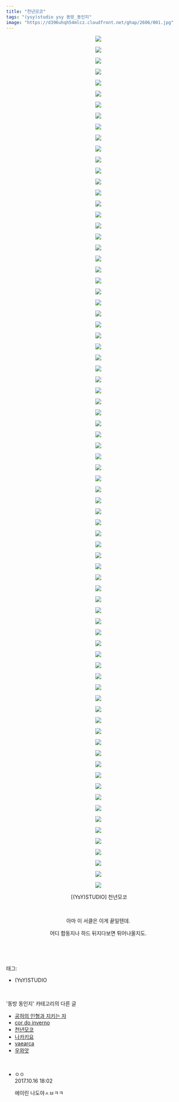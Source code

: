 ```yaml
---
title: "천년모코"
tags: "(ysy)studio ysy 동방_동인지"
image: "https://d396uhqh54mlcz.cloudfront.net/ghap/2606/001.jpg"
---
```

<div class="article">
<p style="text-align: center; clear: none; float: none;"><img src="{{ site.imgserver7 }}/ghap/2606/001.jpg"/></p>
<p style="text-align: center; clear: none; float: none;"><img src="{{ site.imgserver7 }}/ghap/2606/002.jpg"/></p>
<p style="text-align: center; clear: none; float: none;"><img src="{{ site.imgserver7 }}/ghap/2606/003.jpg"/></p>
<p style="text-align: center; clear: none; float: none;"><img src="{{ site.imgserver7 }}/ghap/2606/004.jpg"/></p>
<p style="text-align: center; clear: none; float: none;"><img src="{{ site.imgserver7 }}/ghap/2606/005.jpg"/></p>
<p style="text-align: center; clear: none; float: none;"><img src="{{ site.imgserver7 }}/ghap/2606/006.jpg"/></p>
<p style="text-align: center; clear: none; float: none;"><img src="{{ site.imgserver7 }}/ghap/2606/007.jpg"/></p>
<p style="text-align: center; clear: none; float: none;"><img src="{{ site.imgserver7 }}/ghap/2606/008.jpg"/></p>
<p style="text-align: center; clear: none; float: none;"><img src="{{ site.imgserver7 }}/ghap/2606/009.jpg"/></p>
<p style="text-align: center; clear: none; float: none;"><img src="{{ site.imgserver7 }}/ghap/2606/010.jpg"/></p>
<p style="text-align: center; clear: none; float: none;"><img src="{{ site.imgserver7 }}/ghap/2606/011.jpg"/></p>
<p style="text-align: center; clear: none; float: none;"><img src="{{ site.imgserver7 }}/ghap/2606/012.jpg"/></p>
<p style="text-align: center; clear: none; float: none;"><img src="{{ site.imgserver7 }}/ghap/2606/013.jpg"/></p>
<p style="text-align: center; clear: none; float: none;"><img src="{{ site.imgserver7 }}/ghap/2606/014.jpg"/></p>
<p style="text-align: center; clear: none; float: none;"><img src="{{ site.imgserver7 }}/ghap/2606/015.jpg"/></p>
<p style="text-align: center; clear: none; float: none;"><img src="{{ site.imgserver7 }}/ghap/2606/016.jpg"/></p>
<p style="text-align: center; clear: none; float: none;"><img src="{{ site.imgserver7 }}/ghap/2606/017.jpg"/></p>
<p style="text-align: center; clear: none; float: none;"><img src="{{ site.imgserver7 }}/ghap/2606/018.jpg"/></p>
<p style="text-align: center; clear: none; float: none;"><img src="{{ site.imgserver7 }}/ghap/2606/019.jpg"/></p>
<p style="text-align: center; clear: none; float: none;"><img src="{{ site.imgserver7 }}/ghap/2606/020.jpg"/></p>
<p style="text-align: center; clear: none; float: none;"><img src="{{ site.imgserver7 }}/ghap/2606/021.jpg"/></p>
<p style="text-align: center; clear: none; float: none;"><img src="{{ site.imgserver7 }}/ghap/2606/022.jpg"/></p>
<p style="text-align: center; clear: none; float: none;"><img src="{{ site.imgserver7 }}/ghap/2606/023.jpg"/></p>
<p style="text-align: center; clear: none; float: none;"><img src="{{ site.imgserver7 }}/ghap/2606/024.jpg"/></p>
<p style="text-align: center; clear: none; float: none;"><img src="{{ site.imgserver7 }}/ghap/2606/025.jpg"/></p>
<p style="text-align: center; clear: none; float: none;"><img src="{{ site.imgserver7 }}/ghap/2606/026.jpg"/></p>
<p style="text-align: center; clear: none; float: none;"><img src="{{ site.imgserver7 }}/ghap/2606/027.jpg"/></p>
<p style="text-align: center; clear: none; float: none;"><img src="{{ site.imgserver7 }}/ghap/2606/028.jpg"/></p>
<p style="text-align: center; clear: none; float: none;"><img src="{{ site.imgserver7 }}/ghap/2606/029.jpg"/></p>
<p style="text-align: center; clear: none; float: none;"><img src="{{ site.imgserver7 }}/ghap/2606/030.jpg"/></p>
<p style="text-align: center; clear: none; float: none;"><img src="{{ site.imgserver7 }}/ghap/2606/031.jpg"/></p>
<p style="text-align: center; clear: none; float: none;"><img src="{{ site.imgserver7 }}/ghap/2606/032.jpg"/></p>
<p style="text-align: center; clear: none; float: none;"><img src="{{ site.imgserver7 }}/ghap/2606/033.jpg"/></p>
<p style="text-align: center; clear: none; float: none;"><img src="{{ site.imgserver7 }}/ghap/2606/034.jpg"/></p>
<p style="text-align: center; clear: none; float: none;"><img src="{{ site.imgserver7 }}/ghap/2606/035.jpg"/></p>
<p style="text-align: center; clear: none; float: none;"><img src="{{ site.imgserver7 }}/ghap/2606/036.jpg"/></p>
<p style="text-align: center; clear: none; float: none;"><img src="{{ site.imgserver7 }}/ghap/2606/037.jpg"/></p>
<p style="text-align: center; clear: none; float: none;"><img src="{{ site.imgserver7 }}/ghap/2606/038.jpg"/></p>
<p style="text-align: center; clear: none; float: none;"><img src="{{ site.imgserver7 }}/ghap/2606/039.jpg"/></p>
<p style="text-align: center; clear: none; float: none;"><img src="{{ site.imgserver7 }}/ghap/2606/040.jpg"/></p>
<p style="text-align: center; clear: none; float: none;"><img src="{{ site.imgserver7 }}/ghap/2606/041.jpg"/></p>
<p style="text-align: center; clear: none; float: none;"><img src="{{ site.imgserver7 }}/ghap/2606/042.jpg"/></p>
<p style="text-align: center; clear: none; float: none;"><img src="{{ site.imgserver7 }}/ghap/2606/043.jpg"/></p>
<p style="text-align: center; clear: none; float: none;"><img src="{{ site.imgserver7 }}/ghap/2606/044.jpg"/></p>
<p style="text-align: center; clear: none; float: none;"><img src="{{ site.imgserver7 }}/ghap/2606/045.jpg"/></p>
<p style="text-align: center; clear: none; float: none;"><img src="{{ site.imgserver7 }}/ghap/2606/046.jpg"/></p>
<p style="text-align: center; clear: none; float: none;"><img src="{{ site.imgserver7 }}/ghap/2606/047.jpg"/></p>
<p style="text-align: center; clear: none; float: none;"><img src="{{ site.imgserver7 }}/ghap/2606/048.jpg"/></p>
<p style="text-align: center; clear: none; float: none;"><img src="{{ site.imgserver7 }}/ghap/2606/049.jpg"/></p>
<p style="text-align: center; clear: none; float: none;"><img src="{{ site.imgserver7 }}/ghap/2606/050.jpg"/></p>
<p style="text-align: center; clear: none; float: none;"><img src="{{ site.imgserver7 }}/ghap/2606/051.jpg"/></p>
<p style="text-align: center; clear: none; float: none;"><img src="{{ site.imgserver7 }}/ghap/2606/052.jpg"/></p>
<p style="text-align: center; clear: none; float: none;"><img src="{{ site.imgserver7 }}/ghap/2606/053.jpg"/></p>
<p style="text-align: center; clear: none; float: none;"><img src="{{ site.imgserver7 }}/ghap/2606/054.jpg"/></p>
<p style="text-align: center; clear: none; float: none;"><img src="{{ site.imgserver7 }}/ghap/2606/055.jpg"/></p>
<p style="text-align: center; clear: none; float: none;"><img src="{{ site.imgserver7 }}/ghap/2606/056.jpg"/></p>
<p style="text-align: center; clear: none; float: none;"><img src="{{ site.imgserver7 }}/ghap/2606/057.jpg"/></p>
<p style="text-align: center; clear: none; float: none;"><img src="{{ site.imgserver7 }}/ghap/2606/058.jpg"/></p>
<p style="text-align: center; clear: none; float: none;"><img src="{{ site.imgserver7 }}/ghap/2606/059.jpg"/></p>
<p style="text-align: center; clear: none; float: none;"><img src="{{ site.imgserver7 }}/ghap/2606/060.jpg"/></p>
<p style="text-align: center; clear: none; float: none;"><img src="{{ site.imgserver7 }}/ghap/2606/061.jpg"/></p>
<p style="text-align: center; clear: none; float: none;"><img src="{{ site.imgserver7 }}/ghap/2606/062.jpg"/></p>
<p style="text-align: center; clear: none; float: none;"><img src="{{ site.imgserver7 }}/ghap/2606/063.jpg"/></p>
<p style="text-align: center; clear: none; float: none;"><img src="{{ site.imgserver7 }}/ghap/2606/064.jpg"/></p>
<p style="text-align: center; clear: none; float: none;"><img src="{{ site.imgserver7 }}/ghap/2606/065.jpg"/></p>
<p style="text-align: center; clear: none; float: none;"><img src="{{ site.imgserver7 }}/ghap/2606/066.jpg"/></p>
<p style="text-align: center; clear: none; float: none;"><img src="{{ site.imgserver7 }}/ghap/2606/067.jpg"/></p>
<p style="text-align: center; clear: none; float: none;"><img src="{{ site.imgserver7 }}/ghap/2606/068.jpg"/></p>
<p style="text-align: center; clear: none; float: none;"><img src="{{ site.imgserver7 }}/ghap/2606/069.jpg"/></p>
<p style="text-align: center; clear: none; float: none;"><img src="{{ site.imgserver7 }}/ghap/2606/070.jpg"/></p>
<p style="text-align: center; clear: none; float: none;"><img src="{{ site.imgserver7 }}/ghap/2606/071.jpg"/></p>
<p style="text-align: center; clear: none; float: none;"><img src="{{ site.imgserver7 }}/ghap/2606/072.jpg"/></p>
<p style="text-align: center; clear: none; float: none;"><img src="{{ site.imgserver7 }}/ghap/2606/073.jpg"/></p>
<p style="text-align: center; clear: none; float: none;"><img src="{{ site.imgserver7 }}/ghap/2606/074.jpg"/></p>
<p style="text-align: center; clear: none; float: none;"><img src="{{ site.imgserver7 }}/ghap/2606/075.jpg"/></p>
<p style="text-align: center; clear: none; float: none;"><img src="{{ site.imgserver7 }}/ghap/2606/076.jpg"/></p>
<p style="text-align: center; clear: none; float: none;"><img src="{{ site.imgserver7 }}/ghap/2606/077.jpg"/></p>
<p style="text-align: center; clear: none; float: none;"><img src="{{ site.imgserver7 }}/ghap/2606/078.jpg"/></p>
<p style="text-align: center; clear: none; float: none;"> [(YsY)STUDIO] 천년모코<br/></p>
<p style="text-align: center; clear: none; float: none;"><br/></p>
<p style="text-align: center; clear: none; float: none;">아마 이 서클은 이게 끝일텐데.</p>
<p style="text-align: center; clear: none; float: none;">어디 합동지나 하드 뒤지다보면 튀어나올지도.</p>
<p><br/></p>
</div><br/>
<div class="tagTrail">
<p>태그: </p>
<ul>
<li>(YsY)STUDIO</li>
</ul>
</div><br/>
<div class="another">
<p>'동방 동인지' 카테고리의 다른 글</p>
<ul>
<li><a href="/ghap_2610">공허의 인형과 지키는 자</a></li>
<li><a href="/ghap_2608">cor do inverno</a></li>
<li><a href="/ghap_2606">천년모코</a></li>
<li><a href="/ghap_2600">나카키요</a></li>
<li><a href="/ghap_2599">vaearca</a></li>
<li><a href="/ghap_2598">우와앗</a></li>
</ul>
</div><br/>
<div class="cb_module cb_fluid">
<div class="cb_wrt cb_profile">
<div class="comment">
<ul>
<li class="cb_thumb_off" id="comment15106864">
<div class="cb_comment_area">
<div class="cb_info_area">
<div class="cb_section">
<span class="cb_nick_name">ㅇㅇ</span>
</div>
<div class="cb_section">
<span class="cb_date">2017.10.16 18:02 </span>
</div>
</div>
<div class="cb_dsc_comment">
<p class="cb_dsc">
											에이린 나도야ㅅㅂㅋㅋ
										</p>
</div>
</div></li>
</ul>
</div>
</div><!-- commentList close -->
</div><br/>
